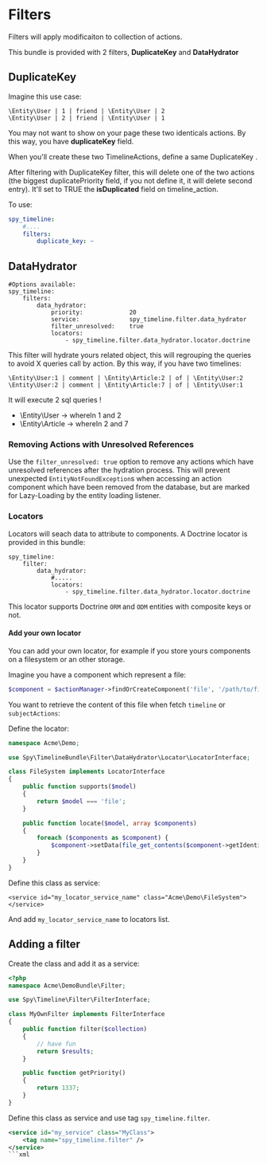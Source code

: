 # Filters

Filters will apply modificaiton to collection of actions.

This bundle is provided with 2 filters, **DuplicateKey** and **DataHydrator**

## DuplicateKey

Imagine this use case:

    \Entity\User | 1 | friend | \Entity\User | 2
    \Entity\User | 2 | friend | \Entity\User | 1

You may not want to show on your page these two identicals actions. By this way, you have **duplicateKey** field.

When you'll create these two TimelineActions, define a same DuplicateKey .

After filtering with DuplicateKey filter, this will delete one of the two actions (the biggest duplicatePriority field, if you not define it, it will delete second entry).
It'll set to TRUE the **isDuplicated** field on timeline_action.

To use:

```yml
spy_timeline:
    #....
    filters:
        duplicate_key: ~
```

## DataHydrator

```
#Options available:
spy_timeline:
	filters:
		data_hydrator:
            priority:             20
            service:              spy_timeline.filter.data_hydrator
            filter_unresolved:    true
            locators:
                - spy_timeline.filter.data_hydrator.locator.doctrine
```

This filter will hydrate yours related object, this will regrouping the queries to avoid X queries call by action.
By this way, if you have two timelines:

    \Entity\User:1 | comment | \Entity\Article:2 | of | \Entity\User:2
    \Entity\User:2 | comment | \Entity\Article:7 | of | \Entity\User:1

It will execute 2 sql queries !

* \Entity\User    -> whereIn 1 and 2
* \Entity\Article -> whereIn 2 and 7

### Removing Actions with Unresolved References
Use the `filter_unresolved: true` option to remove any actions which have unresolved references after the hydration process.
This will prevent unexpected `EntityNotFoundException`s when accessing an action component which have been removed
from the database, but are marked for Lazy-Loading by the entity loading listener.

### Locators

Locators will seach data to attribute to components. A Doctrine locator is provided in this bundle:

```
spy_timeline:
    filter:
        data_hydrator:
            #.....
            locators:
                - spy_timeline.filter.data_hydrator.locator.doctrine
```

This locator supports Doctrine `ORM` and `ODM` entities with composite keys or not.

#### Add your own locator

You can add your own locator, for example if you store yours components on a filesystem or an other storage.

Imagine you have a component which represent a file:

```php
$component = $actionManager->findOrCreateComponent('file', '/path/to/file.txt');
```

You want to retrieve the content of this file when fetch `timeline` or `subjectActions`:

Define the locator:

```php
namespace Acme\Demo;

use Spy\TimelineBundle\Filter\DataHydrator\Locator\LocatorInterface;

class FileSystem implements LocatorInterface
{
    public function supports($model)
    {
        return $model === 'file';
    }

    public function locate($model, array $components)
    {
        foreach ($components as $component) {
            $component->setData(file_get_contents($component->getIdentifier()));
        }
    }
}
```

Define this class as service:

```
<service id="my_locator_service_name" class="Acme\Demo\FileSystem">
</service>
```

And add `my_locator_service_name` to locators list.

## Adding a filter

Create the class and add it as a service:

```php
<?php
namespace Acme\DemoBundle\Filter;

use Spy\Timeline\Filter\FilterInterface;

class MyOwnFilter implements FilterInterface
{
	public function filter($collection)
	{
		// have fun
		return $results;
	}

    public function getPriority()
    {
        return 1337;
    }
}
```

Define this class as service and use tag `spy_timeline.filter`.

```xml
<service id="my_service" class="MyClass">
    <tag name="spy_timeline.filter" />
</service>
```xml
